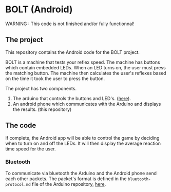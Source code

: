 # BOLT (Android)

WARNING : This code is not finished and/or fully functionnal!

## The project

This repository contains the Android code for the BOLT project.

BOLT is a machine that tests your reflex speed. The machine has buttons which contain embedded LEDs. When an LED turns on, the user must press the matching button. The machine then calculates the user's reflexes based on the time it took the user to press the button.

The project has two components.
1. The arduino that controls the buttons and LED's. ([here](https://github.com/SUPERETDUPER/bolt-arduino)).
2. An android phone which communicates with the Arduino and displays the results. (this repository)

## The code

If complete, the Android app will be able to control the game by deciding when to turn on and off the LEDs. It will then display the average reaction time speed for the user.

### Bluetooth

To communicate via bluetooth the Arduino and the Android phone send each other packets. The packet's format is defined in the `bluetooth-protocol.md` file of the Arduino repository, [here](https://github.com/SUPERETDUPER/bolt-arduino).
